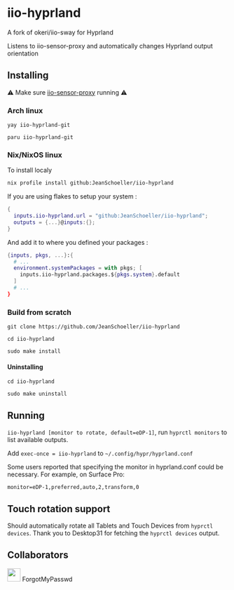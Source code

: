 # iio-hyprland
A fork of okeri/iio-sway for Hyprland

Listens to iio-sensor-proxy and automatically changes Hyprland output orientation

## Installing 

:warning: Make sure [iio-sensor-proxy](https://gitlab.freedesktop.org/hadess/iio-sensor-proxy/) running :warning:

### Arch linux

`yay iio-hyprland-git`

`paru iio-hyprland-git`


### Nix/NixOS linux

To install localy

```sh
nix profile install github:JeanSchoeller/iio-hyprland
```

If you are using flakes to setup your system :

```nix
{
  inputs.iio-hyprland.url = "github:JeanSchoeller/iio-hyprland";
  outputs = {...}@inputs:{};
}
```

And add it to where you defined your packages :

```nix
{inputs, pkgs, ...}:{
  # ...
  environment.systemPackages = with pkgs; [
    inputs.iio-hyprland.packages.${pkgs.system}.default
  ]
  # ...
}
```

### Build from scratch

```
git clone https://github.com/JeanSchoeller/iio-hyprland

cd iio-hyprland

sudo make install
```

#### Uninstalling 
```
cd iio-hyprland

sudo make uninstall
```

## Running
`iio-hyprland [monitor to rotate, default=eDP-1]`, run `hyprctl monitors` to list available outputs.

Add `exec-once = iio-hyprland` to `~/.config/hypr/hyprland.conf`

Some users reported that specifying the monitor in hyprland.conf could be necessary. For example, on Surface Pro:

`monitor=eDP-1,preferred,auto,2,transform,0`

## Touch rotation support

Should automatically rotate all Tablets and Touch Devices from `hyprctl devices`.
Thank you to Desktop31 for fetching the `hyprctl devices` output.

## Collaborators

[<img src="https://github.com/ForgotMyPasswd.png" width="30px;"/>](https://github.com/{{ForgotMyPasswd}}) ForgotMyPasswd

